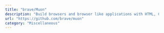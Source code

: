 ```yaml
---
title: "brave/Muon"
description: "Build browsers and browser like applications with HTML, CSS, and JavaScript (part of the Brave's bug bounty)"
url: "https://github.com/brave/muon"
category: "Miscellaneous"
---
```

